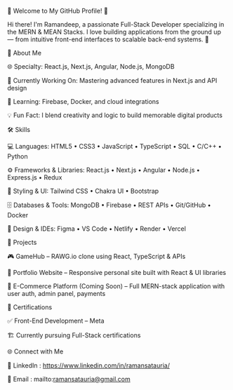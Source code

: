 🌟 Welcome to My GitHub Profile! 👋

Hi there! I'm Ramandeep, a passionate Full-Stack Developer specializing in the MERN & MEAN Stacks. I love building applications from the ground up — from intuitive front-end interfaces to scalable back-end systems. 🚀

🚀 About Me

🌐 Specialty: React.js, Next.js, Angular, Node.js, MongoDB

🔭 Currently Working On: Mastering advanced features in Next.js and API design

🌱 Learning: Firebase, Docker, and cloud integrations

💡 Fun Fact: I blend creativity and logic to build memorable digital products

🛠️ Skills

💻 Languages:
HTML5 • CSS3 • JavaScript • TypeScript • SQL • C/C++ • Python

⚙️ Frameworks & Libraries:
React.js • Next.js • Angular • Node.js • Express.js • Redux

🎨 Styling & UI:
Tailwind CSS • Chakra UI • Bootstrap

🗄️ Databases & Tools:
MongoDB • Firebase • REST APIs • Git/GitHub • Docker

🧰 Design & IDEs:
Figma • VS Code • Netlify • Render • Vercel

📂 Projects

🎮 GameHub – RAWG.io clone using React, TypeScript & APIs

💼 Portfolio Website – Responsive personal site built with React & UI libraries

🛒 E-Commerce Platform (Coming Soon) – Full MERN-stack application with user auth, admin panel, payments

📜 Certifications

✅ Front-End Development – Meta

🏗️ Currently pursuing Full-Stack certifications

🌐 Connect with Me

💼 LinkedIn : https://www.linkedin.com/in/ramansatauria/

📧 Email : mailto:ramansatauria@gmail.com
